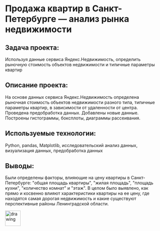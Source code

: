 # Продажа квартир в Санкт-Петербурге — анализ рынка недвижимости

## Задача проекта:
Используя данные сервиса Яндекс.Недвижимость, определить рыночную стоимость объектов недвижимости и типичные параметры квартир

## Описание проекта:
На основе данных сервиса Яндекс.Недвижимость определена рыночная стоимость объектов недвижимости разного типа, типичные параметры квартир, в зависимости от
удаленности от центра. Проведена предобработка данных. Добавлены новые данные. Построены гистограммы, боксплоты, диаграммы рассеивания.

## Используемые технологии:
Python, pandas, Matplotlib, исследовательский анализ данных, визуализация данных, предобработка данных

## Выводы: 

Были определены факторы, влияющие на цену квартиры в Санкт-Петербурге: "общая площадь квартиры", "жилая площадь", "площадь кухни", "количество комнат" и "этаж". В целом было выявлено, как прямо и косвенно влияют характеристики квартиры на ее цену, где находятся самая дорогая недвижимость и какие существуют  перспективные районы Ленинградской области.

<img src="https://img.icons8.com/ultraviolet/512/home-page.png" alt="drawing" width="50"/>
